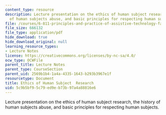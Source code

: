 ```yaml
---
content_type: resource
description: Lecture presentation on the ethics of human subject research, the history
  of human subjects abuse, and basic principles for respecting human subjects.
file: /courses/6-811-principles-and-practice-of-assistive-technology-fall-2014/5c9b5bf95c79ed9eb73b97a4a88816e6_MIT6_811F14_Ethics.pdf
file_size: 666132
file_type: application/pdf
hide_download: true
hide_download_original: null
learning_resource_types:
- Lecture Notes
license: https://creativecommons.org/licenses/by-nc-sa/4.0/
ocw_type: OCWFile
parent_title: Lecture Notes
parent_type: CourseSection
parent_uid: 2569b1b4-1a4a-4335-1643-b293b3967e1f
resourcetype: Document
title: Ethics of Human Subject  Research
uid: 5c9b5bf9-5c79-ed9e-b73b-97a4a88816e6
---
```

Lecture presentation on the ethics of human subject research, the history of human subjects abuse, and basic principles for respecting human subjects.